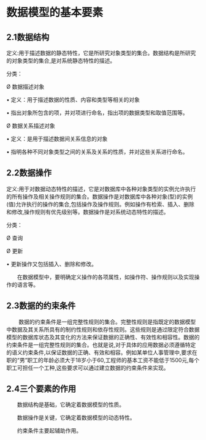 # 数据模型的基本要素



## 2.1数据结构

定义:用于描述数据的静态特性，它是所研究对象类型的集合。数据结构是所研究的对象类型的集合,是对系统静态特性的描述。

分类：

Ø 数据描述对象

•      定义：用于描述数据的性质、内容和类型等相关的对象

•      指出对象所包含的项，并对项进行命名，指出项的数据类型和取值范围等。

Ø 数据关系描述对象

•      定义：是用于描述数据间关系信息的对象

•      指明各种不同对象类型之间的关系及关系的性质，并对这些关系进行命名。

## 2.2数据操作

定义:用于对数据动态特性的描述，它是对数据库中各种对象类型的实例允许执行的所有操作及相关操作规则的集合。数据操作是对数据库中各种对象(型)的实例(值)允许执行的操作的集合,包括操作及操作规则。例如操作有检索、插入、删除和修改,操作规则有优先级别等。数据操作是对系统动态特性的描述。

分类：

Ø 查询

Ø 更新

•      更新操作又包括插入、删除和修改。

　　在数据模型中，要明确定义操作的各项属性，如操作符、操作规则以及实现操作的语言等。

 

## 2.3数据的约束条件

　　 数据的约束条件是一组完整性规则的集合。完整性规则是指既定的数据模型中数据及其关系所具有的制约性规则和依存性规则。这些规则是通过限定符合数据模型的数据库状态及其变化的方法来保证数据的正确性、有效性和相容性。数据的约束条件是一组完整性规则的集合。也就是说,对于具体的应用数据必须遵循特定的语义约束条件,以保证数据的正确、有效和相容。例如某单位人事管理中,要求在职的“男”职工的年龄必须大于18岁小于60,工程师的基本工资不能低于1500元,每个职工可担任一个工种,这些要求可以通过建立数据的约束条件来实现。

 

## 2.4三个要素的作用

　　数据结构是基础，它确定着数据模型的性质。

　　数据操作是关键，它确定着数据模型的动态特性。

　　约束条件主要起辅助作用。